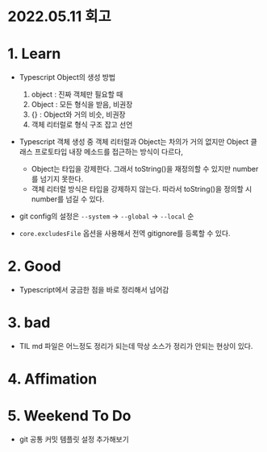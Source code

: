# 2022.05.11 회고

# 1. Learn

- Typescript Object의 생성 방법
  1. object : 진짜 객체만 필요할 때
  2. Object : 모든 형식을 받음, 비권장
  3. {} : Object와 거의 비슷, 비권장
  4. 객체 리터럴로 형식 구조 잡고 선언
- Typescript 객체 생성 중 객체 리터럴과 Object는 차의가 거의 없지만 Object 클래스 프로토타입 내장 메소드를 접근하는 방식이 다르다,
  - Object는 타입을 강제한다. 그래서 toString()을 재정의할 수 있지만 number를 넘기지 못한다.
  - 객체 리터럴 방식은 타입을 강제하지 않는다. 따라서 toString()을 정의할 시 number를 넘길 수 있다.

- git config의 설정은 `--system` -> `--global` -> `--local` 순
- `core.excludesFile` 옵션을 사용해서 전역 gitignore를 등록할 수 있다.

# 2. Good

- Typescript에서 궁금한 점을 바로 정리해서 넘어감

# 3. bad

- TIL md 파일은 어느정도 정리가 되는데 막상 소스가 정리가 안되는 현상이 있다.

# 4. Affimation



# 5. Weekend To Do

- git 공통 커밋 템플릿 설정 추가해보기

